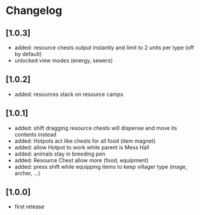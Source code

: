 # Changelog

## [1.0.3]
- added: resource chests output instantly and limit to 2 units per type (off by default)
- unlocked view modes (energy, sewers)

## [1.0.2]
- added: resources stack on resource camps

## [1.0.1]
- added: shift dragging resource chests will dispense and move its contents instead
- added: Hotpots act like chests for all food (item magnet)
- added: allow Hotpot to work while parent is Mess Hall
- added: animals stay in breeding pen
- added: Resource Chest allow more (food, equipment)
- added: press shift while equipping items to keep villager type (mage, archer, ...)

## [1.0.0]
- first release